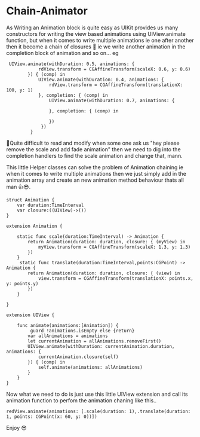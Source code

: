 # Chain-Animator

As Writing an Animation block is quite easy as UIKit provides us many constructors for writing the view based animations using UIView.animate function, but when it comes to write multiple animations ie one after another then it become a chain of closures 🙈 ie we write another animation in the completion block of animation and so on... eg
```
 UIView.animate(withDuration: 0.5, animations: {
            rdView.transform = CGAffineTransform(scaleX: 0.6, y: 0.6)
        }) { (comp) in
            UIView.animate(withDuration: 0.4, animations: {
                rdView.transform = CGAffineTransform(translationX: 100, y: 1)
            }, completion: { (comp) in
                UIView.animate(withDuration: 0.7, animations: {
                    
                }, completion: { (comp) in
                    
                })
             })
         }
```
🧐Quite difficult to read and modify when some one ask us "hey please remove the scale and add fade animation" then we need to dig into the completion handlers to find the scale animation and change that, mann.

This little Helper classes can solve the problem of Animation chaining ie when it comes to write multiple animations then we just simply add in the animation array and create an new animation method behaviour thats all man 👍😎.

```
struct Animation {
    var duration:TimeInterval
    var closure:((UIView)->())
}

extension Animation {
    
    static func scale(duration:TimeInterval) -> Animation {
        return Animation(duration: duration, closure: { (myView) in
            myView.transform = CGAffineTransform(scaleX: 1.3, y: 1.3)
        })
    }
     static func translate(duration:TimeInterval,points:CGPoint) -> Animation {
        return Animation(duration: duration, closure: { (view) in
            view.transform = CGAffineTransform(translationX: points.x, y: points.y)
        })
    }
    
}

extension UIView {
    
    func animate(animations:[Animation]) {
         guard !animations.isEmpty else {return}
        var allAnimations = animations
        let currentAnimation = allAnimations.removeFirst()
        UIView.animate(withDuration: currentAnimation.duration, animations: {
            currentAnimation.closure(self)
        }) { (comp) in
            self.animate(animations: allAnimations)
        }
    }
}

```

Now what we need to do is just use this little UIView extension and call its animation function to perfom the animation chaning like this..

```
redView.animate(animations: [.scale(duration: 1),.translate(duration: 1, points: CGPoint(x: 60, y: 0))])

```

Enjoy 😎
